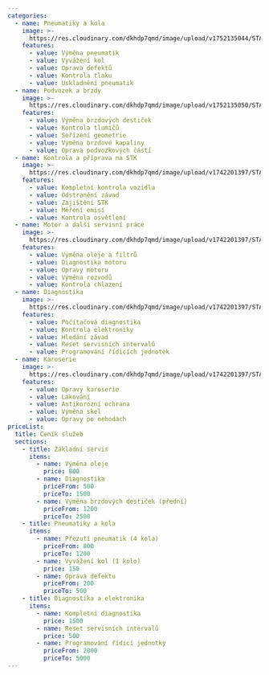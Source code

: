 ```yaml
---
categories:
  - name: Pneumatiky a kola
    image: >-
      https://res.cloudinary.com/dkhdp7qmd/image/upload/v1752135044/STA_2311_hmizvn.jpg
    features:
      - value: Výměna pneumatik
      - value: Vyvážení kol
      - value: Oprava defektů
      - value: Kontrola tlaku
      - value: Uskladnění pneumatik
  - name: Podvozek a brzdy
    image: >-
      https://res.cloudinary.com/dkhdp7qmd/image/upload/v1752135050/STA_2375a_fuev14.jpg
    features:
      - value: Výměna brzdových destiček
      - value: Kontrola tlumičů
      - value: Seřízení geometrie
      - value: Výměna brzdové kapaliny
      - value: Oprava podvozkových částí
  - name: Kontrola a příprava na STK
    image: >-
      https://res.cloudinary.com/dkhdp7qmd/image/upload/v1742201397/STA_1295_turatello_phhh8l.jpg
    features:
      - value: Kompletní kontrola vozidla
      - value: Odstranění závad
      - value: Zajištění STK
      - value: Měření emisí
      - value: Kontrola osvětlení
  - name: Motor a další servisní práce
    image: >-
      https://res.cloudinary.com/dkhdp7qmd/image/upload/v1742201397/STA_1295_turatello_phhh8l.jpg
    features:
      - value: Výměna oleje a filtrů
      - value: Diagnostika motoru
      - value: Opravy motoru
      - value: Výměna rozvodů
      - value: Kontrola chlazení
  - name: Diagnostika
    image: >-
      https://res.cloudinary.com/dkhdp7qmd/image/upload/v1742201397/STA_1295_turatello_phhh8l.jpg
    features:
      - value: Počítačová diagnostika
      - value: Kontrola elektroniky
      - value: Hledání závad
      - value: Reset servisních intervalů
      - value: Programování řídicích jednotek
  - name: Karoserie
    image: >-
      https://res.cloudinary.com/dkhdp7qmd/image/upload/v1742201397/STA_1295_turatello_phhh8l.jpg
    features:
      - value: Opravy karoserie
      - value: Lakování
      - value: Antikorozní ochrana
      - value: Výměna skel
      - value: Opravy po nehodách
priceList:
  title: Ceník služeb
  sections:
    - title: Základní servis
      items:
        - name: Výměna oleje
          price: 800
        - name: Diagnostika
          priceFrom: 500
          priceTo: 1500
        - name: Výměna brzdových destiček (přední)
          priceFrom: 1200
          priceTo: 2500
    - title: Pneumatiky a kola
      items:
        - name: Přezutí pneumatik (4 kola)
          priceFrom: 800
          priceTo: 1200
        - name: Vyvážení kol (1 kolo)
          price: 150
        - name: Oprava defektu
          priceFrom: 200
          priceTo: 500
    - title: Diagnostika a elektronika
      items:
        - name: Kompletní diagnostika
          price: 1500
        - name: Reset servisních intervalů
          price: 500
        - name: Programování řídicí jednotky
          priceFrom: 2000
          priceTo: 5000
---
```


